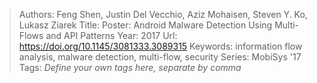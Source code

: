 > Authors: Feng Shen, Justin Del Vecchio, Aziz Mohaisen, Steven Y. Ko, Lukasz Ziarek
> Title: Poster: Android Malware Detection Using Multi-Flows and API Patterns
> Year: 2017
> Url: https://doi.org/10.1145/3081333.3089315
> Keywords: information flow analysis, malware detection, multi-flow, security
> Series: MobiSys '17
> Tags: *Define your own tags here, separate by comma*